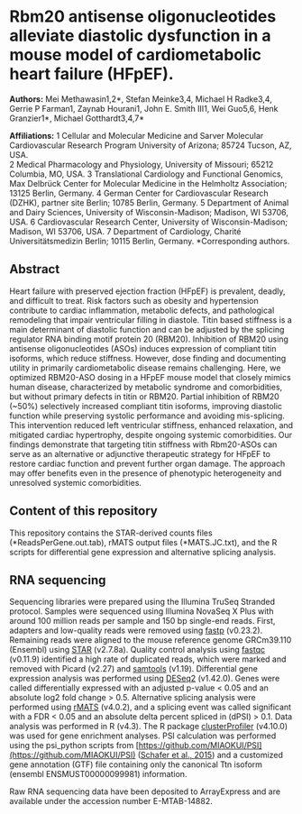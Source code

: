# Rbm20 antisense oligonucleotides alleviate diastolic dysfunction in a mouse model of cardiometabolic heart failure (HFpEF).

**Authors:** 
Mei Methawasin1,2*, Stefan Meinke3,4, Michael H Radke3,4, Gerrie P Farman1, Zaynab Hourani1, John E. Smith III1, Wei Guo5,6, Henk Granzier1*, Michael Gotthardt3,4,7*

**Affiliations:**
1 Cellular and Molecular Medicine and Sarver Molecular Cardiovascular Research Program University of Arizona; 85724 Tucson, AZ, USA.  
2 Medical Pharmacology and Physiology, University of Missouri; 65212 Columbia, MO, USA.
3 Translational Cardiology and Functional Genomics, Max Delbrück Center for Molecular Medicine in the Helmholtz Association; 13125 Berlin, Germany.
4 German Center for Cardiovascular Research (DZHK), partner site Berlin; 10785 Berlin, Germany.
5 Department of Animal and Dairy Sciences, University of Wisconsin-Madison; Madison, WI 53706, USA.
6 Cardiovascular Research Center, University of Wisconsin-Madison; Madison, WI 53706, USA.
7 Department of Cardiology, Charité Universitätsmedizin Berlin; 10115 Berlin, Germany.
*Corresponding authors. 

## Abstract
Heart failure with preserved ejection fraction (HFpEF) is prevalent, deadly, and difficult to treat. Risk factors such as obesity and hypertension contribute to cardiac inflammation, metabolic defects, and pathological remodeling that impair ventricular filling in diastole. Titin based stiffness is a main determinant of diastolic function and can be adjusted by the splicing regulator RNA binding motif protein 20 (RBM20). Inhibition of RBM20 using antisense oligonucleotides (ASOs) induces expression of compliant titin isoforms, which reduce stiffness. However, dose finding and documenting utility in primarily cardiometabolic disease remains challenging.
Here, we optimized RBM20-ASO dosing in a HFpEF mouse model that closely mimics human disease, characterized by metabolic syndrome and comorbidities, but without primary defects in titin or RBM20. Partial inhibition of RBM20 (~50%) selectively increased compliant titin isoforms, improving diastolic function while preserving systolic performance and avoiding mis-splicing. This intervention reduced left ventricular stiffness, enhanced relaxation, and mitigated cardiac hypertrophy, despite ongoing systemic comorbidities. Our findings demonstrate that targeting titin stiffness with Rbm20-ASOs can serve as an alternative or adjunctive therapeutic strategy for HFpEF to restore cardiac function and prevent further organ damage. The approach may offer benefits even in the presence of phenotypic heterogeneity and unresolved systemic comorbidities.

## Content of this repository
This repository contains the STAR-derived counts files (*ReadsPerGene.out.tab), rMATS output files (*MATS.JC.txt), and the R scripts for differential gene expression and alternative splicing analysis. 

## RNA sequencing 
Sequencing libraries were prepared using the Illumina TruSeq Stranded protocol. Samples were sequenced using Illumina NovaSeq X Plus with around 100 million reads per sample and 150 bp single-end reads. 
First, adapters and low-quality reads were removed using [fastp](https://github.com/OpenGene/fastp) (v0.23.2). Remaining reads were aligned to the mouse reference genome GRCm39.110 (Ensembl) using [STAR](https://github.com/alexdobin/STAR) (v2.7.8a). 
Quality control analysis using [fastqc](https://www.bioinformatics.babraham.ac.uk/projects/fastqc/) (v0.11.9) identified a high rate of duplicated reads, which were marked and removed with Picard (v2.27) and [samtools](https://github.com/samtools/samtools) (v1.19). 
Differential gene expression analysis was performed using [DESeq2](https://pubmed.ncbi.nlm.nih.gov/25516281/) (v1.42.0). Genes were called differentially expressed with an adjusted p-value < 0.05 and an absolute log2 fold change > 0.5. 
Alternative splicing analysis were performed using [rMATS](https://pubmed.ncbi.nlm.nih.gov/25480548/) (v4.0.2), and a splicing event was called significant with a FDR < 0.05 and an absolute delta percent spliced in (dPSI) > 0.1. 
Data analysis was performed in R (v4.3). The R package [clusterProfiler](https://pubmed.ncbi.nlm.nih.gov/22455463/) (v4.10.0) was used for gene enrichment analyses.
PSI calculation was performed using the psi_python scripts from [https://github.com/MIAOKUI/PSI](https://github.com/MIAOKUI/PSI) ([Schafer et al., 2015](https://currentprotocols.onlinelibrary.wiley.com/doi/full/10.1002/0471142905.hg1116s87)) and a customized gene annotation (GTF) file containing only the canonical Ttn isoform (ensembl ENSMUST00000099981) information.

Raw RNA sequencing data have been deposited to ArrayExpress and are available under the accession number E-MTAB-14882.
